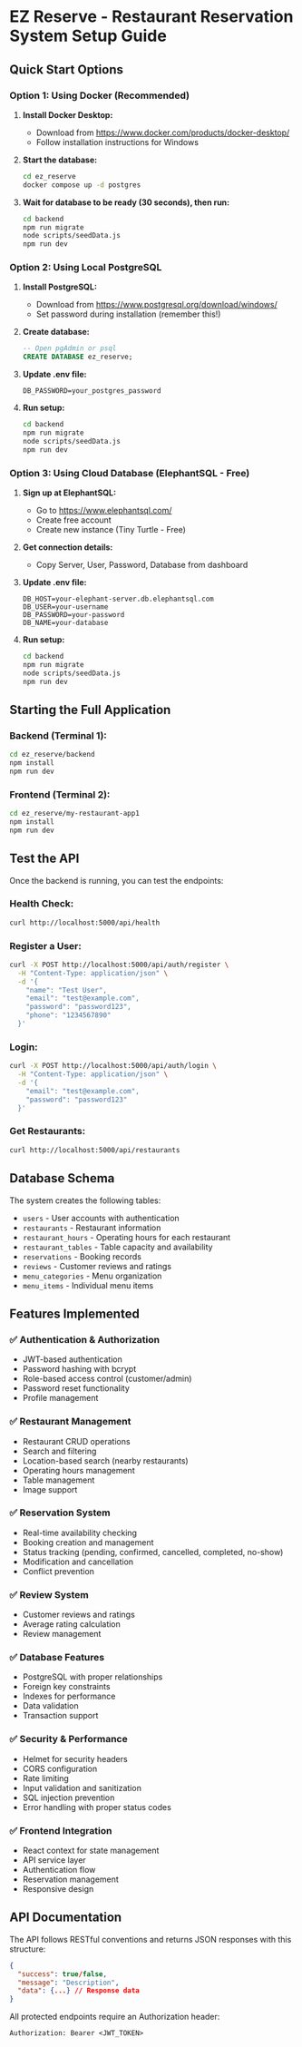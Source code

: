 # EZ Reserve - Restaurant Reservation System Setup Guide

## Quick Start Options

### Option 1: Using Docker (Recommended)

1. **Install Docker Desktop:**
   - Download from https://www.docker.com/products/docker-desktop/
   - Follow installation instructions for Windows

2. **Start the database:**
   ```bash
   cd ez_reserve
   docker compose up -d postgres
   ```

3. **Wait for database to be ready (30 seconds), then run:**
   ```bash
   cd backend
   npm run migrate
   node scripts/seedData.js
   npm run dev
   ```

### Option 2: Using Local PostgreSQL

1. **Install PostgreSQL:**
   - Download from https://www.postgresql.org/download/windows/
   - Set password during installation (remember this!)

2. **Create database:**
   ```sql
   -- Open pgAdmin or psql
   CREATE DATABASE ez_reserve;
   ```

3. **Update .env file:**
   ```env
   DB_PASSWORD=your_postgres_password
   ```

4. **Run setup:**
   ```bash
   cd backend
   npm run migrate
   node scripts/seedData.js
   npm run dev
   ```

### Option 3: Using Cloud Database (ElephantSQL - Free)

1. **Sign up at ElephantSQL:**
   - Go to https://www.elephantsql.com/
   - Create free account
   - Create new instance (Tiny Turtle - Free)

2. **Get connection details:**
   - Copy Server, User, Password, Database from dashboard

3. **Update .env file:**
   ```env
   DB_HOST=your-elephant-server.db.elephantsql.com
   DB_USER=your-username
   DB_PASSWORD=your-password
   DB_NAME=your-database
   ```

4. **Run setup:**
   ```bash
   cd backend
   npm run migrate
   node scripts/seedData.js
   npm run dev
   ```

## Starting the Full Application

### Backend (Terminal 1):
```bash
cd ez_reserve/backend
npm install
npm run dev
```

### Frontend (Terminal 2):
```bash
cd ez_reserve/my-restaurant-app1
npm install
npm run dev
```

## Test the API

Once the backend is running, you can test the endpoints:

### Health Check:
```bash
curl http://localhost:5000/api/health
```

### Register a User:
```bash
curl -X POST http://localhost:5000/api/auth/register \
  -H "Content-Type: application/json" \
  -d '{
    "name": "Test User",
    "email": "test@example.com",
    "password": "password123",
    "phone": "1234567890"
  }'
```

### Login:
```bash
curl -X POST http://localhost:5000/api/auth/login \
  -H "Content-Type: application/json" \
  -d '{
    "email": "test@example.com",
    "password": "password123"
  }'
```

### Get Restaurants:
```bash
curl http://localhost:5000/api/restaurants
```

## Database Schema

The system creates the following tables:
- `users` - User accounts with authentication
- `restaurants` - Restaurant information
- `restaurant_hours` - Operating hours for each restaurant
- `restaurant_tables` - Table capacity and availability
- `reservations` - Booking records
- `reviews` - Customer reviews and ratings
- `menu_categories` - Menu organization
- `menu_items` - Individual menu items

## Features Implemented

### ✅ Authentication & Authorization
- JWT-based authentication
- Password hashing with bcrypt
- Role-based access control (customer/admin)
- Password reset functionality
- Profile management

### ✅ Restaurant Management
- Restaurant CRUD operations
- Search and filtering
- Location-based search (nearby restaurants)
- Operating hours management
- Table management
- Image support

### ✅ Reservation System
- Real-time availability checking
- Booking creation and management
- Status tracking (pending, confirmed, cancelled, completed, no-show)
- Modification and cancellation
- Conflict prevention

### ✅ Review System
- Customer reviews and ratings
- Average rating calculation
- Review management

### ✅ Database Features
- PostgreSQL with proper relationships
- Foreign key constraints
- Indexes for performance
- Data validation
- Transaction support

### ✅ Security & Performance
- Helmet for security headers
- CORS configuration
- Rate limiting
- Input validation and sanitization
- SQL injection prevention
- Error handling with proper status codes

### ✅ Frontend Integration
- React context for state management
- API service layer
- Authentication flow
- Reservation management
- Responsive design

## API Documentation

The API follows RESTful conventions and returns JSON responses with this structure:
```json
{
  "success": true/false,
  "message": "Description",
  "data": {...} // Response data
}
```

All protected endpoints require an Authorization header:
```
Authorization: Bearer <JWT_TOKEN>
```
